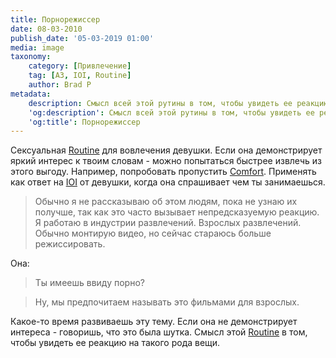```yaml
---
title: Порнорежиссер
date: 08-03-2010
publish_date: '05-03-2019 01:00'
media: image
taxonomy:
    category: [Привлечение]
    tag: [A3, IOI, Routine]
    author: Brad P
metadata:
    description: Смысл всей этой рутины в том, чтобы увидеть ее реакцию на такого рода вещи.
    'og:description': Смысл всей этой рутины в том, чтобы увидеть ее реакцию на такого рода вещи.
    'og:title': Порнорежиссер
---
```


Сексуальная [Routine](/taxonomy?name=tag&val=Routine) для вовлечения девушки. Если она демонстрирует яркий интерес к твоим словам - можно попытаться быстрее извлечь из этого выгоду. Например, попробовать пропустить [Comfort](/taxonomy?name=category&val=Комфорт). Применять как ответ на [IOI](/taxonomy?name=tag&val=IOI) от девушки, когда она спрашивает чем ты занимаешься.

> Обычно я не рассказываю об этом людям, пока не узнаю их получше, так как это часто вызывает непредсказуемую реакцию. Я работаю в индустрии развлечений. Взрослых развлечений. Обычно монтирую видео, но сейчас стараюсь больше режиссировать.

Она:
> Ты имеешь ввиду порно?

> Ну, мы предпочитаем называть это фильмами для взрослых. 

Какое-то время развиваешь эту тему. Если она не демонстрирует интереса - говоришь, что это была шутка. Смысл этой [Routine](/taxonomy?name=tag&val=Routine) в том, чтобы увидеть ее реакцию на такого рода вещи.